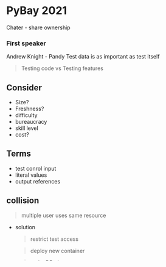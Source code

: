 # PyBay 2021

Chater - share ownership

### First speaker
Andrew Knight - Pandy
Test data is as important as test itself

> Testing code vs Testing features

## Consider
- Size?
- Freshness?
- difficulty
- bureaucracy
- skill level
- cost?
## Terms
- test conrol input
- literal values
- output references

## collision

> multiple user uses same resource

- solution
    > restrict test access

    > deploy new container

    > make DB clone

    > serial instead parall
---
Ray Tune
> distribute computing framework


```
@ray.remote
def test():
    return -1

task = test()
assert ray.get(task) == -1

```

# IDOM
## Similar UI library for Jupeter Notebook
- IPyWidget
- boken
- panel
- streamlit

| Imperative | Declarative |
| -- | --- |
| state & UI transitions | only state |

myPy type checking
```
import idom

@idom.component
def Demo():
    count, set_count = idom.hooks.use_state(0)
    return idom.html.button({'onClick': lamba: x : set_count(count)}, 'test')
```
- Rust
> browser checker

# bit.io
build DB with python

# lightning talk

> uses slack webhook call flask app

python descriptor

python data orchestration
- scheduling
- alert
- history


```
__get__
__set__
```
m$$

---
My name is Terry, I'm Fullstack Web Dev at a medical company. You can think of us as turbo tax for nursing home. I works with their analysis product.  from react/redux to express server, flask micro server, design sql/no sql DB, design bussiness workflow, to GCP deployment. Obsively it's NOT a highly well structure like most small company. I love evnet driven architure, because it's fault tolerance, easier to scale, decoupleing, break up code base.

I'm focus on workflow, backend python engine, db design,µ

a bit understand sql plannern & execute engine,
but most bussinees logic is simple iteror scan

```
def maxProfit(self, prices: List[int]) -> int:
    cost, profit = float('inf'), 0
    for price in prices:
        if price < cost:
            cost = price
        if price - cost > profit:
            profit = price - cost
    return profit
```


# Google
Brandon Warner <brandonwarner@google.com>
Google Recruiting Operations

Allison Achenbaugh

Joyer

# health short

health coverage

ACA enroll <65

80 ppl n cal scaq, 

16 ppl
    ruby ralie, python,
    sevice, 
    postgres
    85% coverage
CRM